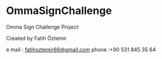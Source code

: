 # OmmaSignChallenge
Omma Sign Challenge Project

Created by Fatih Öztemir

e mail : fatihoztemir66@gmail.com
phone :+90 531 845 35 64
